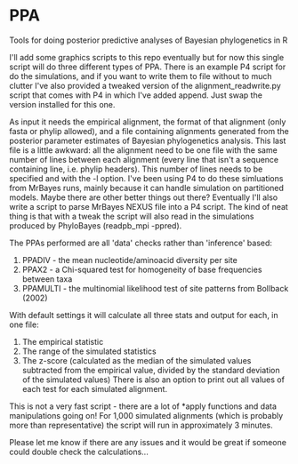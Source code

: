 # PPA
Tools for doing posterior predictive analyses of Bayesian phylogenetics in R

I'll add some graphics scripts to this repo eventually but for now this single script will do three different types of PPA. There is an example P4 script for do the simulations, and if you want to write them to file without to much clutter I've also provided a tweaked version of the alignment_readwrite.py script that comes with P4 in which I've added append. Just swap the version installed for this one. 

As input it needs the empirical alignment, the format of that alignment (only fasta or phylip allowed), and a file containing alignments generated from the posterior parameter estimates of Bayesian phylogenetics analysis. This last file is a little awkward: all the alignment need to be one file with the same number of lines between each alignment (every line that isn't a sequence containing line, i.e. phylip headers). This number of lines needs to be specified and with the -l option.   I've been using P4 to do these simluations from MrBayes runs, mainly because it can handle simulation on partitioned models. Maybe there are other better things out there? Eventually I'll also write a script to parse MrBayes NEXUS file into a P4 script. The kind of neat thing is that with a tweak the script will also read in the simulations produced by PhyloBayes (readpb_mpi -ppred). 

The PPAs performed are all 'data' checks rather than 'inference' based:
1. PPADIV - the mean nucleotide/aminoacid diversity per site
2. PPAX2 - a Chi-squared test for homogeneity of base frequencies between taxa
3. PPAMULTI - the multinomial likelihood test of site patterns from Bollback (2002)

With default settings it will calculate all three stats and output for each, in one file:
1. The empirical statistic
2. The range of the simulated statistics
3. The z-score (calculated as the median of the simulated values subtracted from the empirical value, divided by the standard deviation of the simulated values)
There is also an option to print out all values of each test for each simulated alignment. 

This is not a very fast script - there are a lot of \*apply functions and data manipulations going on! For 1,000 simulated alignments (which is probably more than representative) the script will run in approximately 3 minutes. 


Please let me know if there are any issues and it would be great if someone could double check the calculations... 

